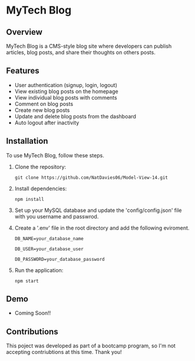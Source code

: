 # MyTech Blog

## Overview

MyTech Blog is a CMS-style blog site where developers can publish articles, blog posts, and share their thoughts on others posts.

## Features

- User authentication (signup, login, logout)
- View existing blog posts on the homepage
- View individual blog posts with comments
- Comment on blog posts
- Create new blog posts
- Update and delete blog posts from the dashboard
- Auto logout after inactivity

## Installation

To use MyTech Blog, follow these steps.

1. Clone the repository:

   `git clone https://github.com/NatDavies06/Model-View-14.git`

2. Install dependencies:

   `npm install`

3. Set up your MySQL database and update the 'config/config.json' file with you username and passwrod.

4. Create a '.env' file in the root directory and add the following eviroment.

   `DB_NAME=your_database_name`

   `DB_USER=your_database_user`

   `DB_PASSWORD=your_database_password`

6. Run the application:

   `npm start`

## Demo

* Coming Soon!!
  
## Contributions

This poject was developed as part of a bootcamp program, so I'm not accepting contriubtions at this time. Thank you!
